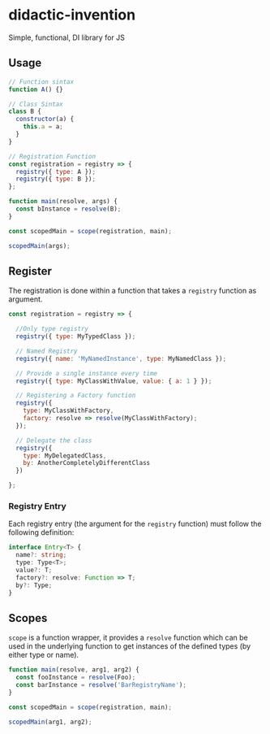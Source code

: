 # didactic-invention

Simple, functional, DI library for JS

## Usage

```javascript
// Function sintax
function A() {}

// Class Sintax
class B {
  constructor(a) {
    this.a = a;
  }
}

// Registration Function
const registration = registry => {
  registry({ type: A });
  registry({ type: B });
};

function main(resolve, args) {
  const bInstance = resolve(B);
}

const scopedMain = scope(registration, main);

scopedMain(args);
```

## Register

The registration is done within a function that takes a `registry` function as
argument.

```javascript
const registration = registry => {

  //Only type registry
  registry({ type: MyTypedClass });

  // Named Registry
  registry({ name: 'MyNamedInstance', type: MyNamedClass });

  // Provide a single instance every time
  registry({ type: MyClassWithValue, value: { a: 1 } });

  // Registering a Factory function
  registry({
    type: MyClassWithFactory,
    factory: resolve => resolve(MyClassWithFactory);
  });

  // Delegate the class
  registry({
    type: MyDelegatedClass,
    by: AnotherCompletelyDifferentClass
  })

};
```

### Registry Entry

Each registry entry (the argument for the `registry` function) must follow the
following definition:

```typescript
interface Entry<T> {
  name?: string;
  type: Type<T>;
  value?: T;
  factory?: resolve: Function => T;
  by?: Type;
}
```

## Scopes

`scope` is a function wrapper, it provides a `resolve` function which can be
used in the underlying function to get instances of the defined types (by either
type or name).

```js
function main(resolve, arg1, arg2) {
  const fooInstance = resolve(Foo);
  const barInstance = resolve('BarRegistryName');
}

const scopedMain = scope(registration, main);

scopedMain(arg1, arg2);
```
